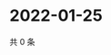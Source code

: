# 2022-01-25

共 0 条

<!-- BEGIN WEIBO -->
<!-- 最后更新时间 Tue Jan 25 2022 21:15:19 GMT+0800 (China Standard Time) -->

<!-- END WEIBO -->
